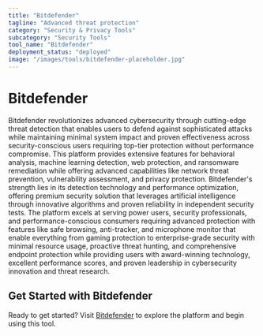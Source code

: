 ```yaml
---
title: "Bitdefender"
tagline: "Advanced threat protection"
category: "Security & Privacy Tools"
subcategory: "Security Tools"
tool_name: "Bitdefender"
deployment_status: "deployed"
image: "/images/tools/bitdefender-placeholder.jpg"
---
```


# Bitdefender

Bitdefender revolutionizes advanced cybersecurity through cutting-edge threat detection that enables users to defend against sophisticated attacks while maintaining minimal system impact and proven effectiveness across security-conscious users requiring top-tier protection without performance compromise. This platform provides extensive features for behavioral analysis, machine learning detection, web protection, and ransomware remediation while offering advanced capabilities like network threat prevention, vulnerability assessment, and privacy protection. Bitdefender's strength lies in its detection technology and performance optimization, offering premium security solution that leverages artificial intelligence through innovative algorithms and proven reliability in independent security tests. The platform excels at serving power users, security professionals, and performance-conscious consumers requiring advanced protection with features like safe browsing, anti-tracker, and microphone monitor that enable everything from gaming protection to enterprise-grade security with minimal resource usage, proactive threat hunting, and comprehensive endpoint protection while providing users with award-winning technology, excellent performance scores, and proven leadership in cybersecurity innovation and threat research.
## Get Started with Bitdefender

Ready to get started? Visit [Bitdefender](https://bitdefender.com) to explore the platform and begin using this tool.
